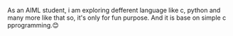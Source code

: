 As an AIML student, i am exploring defferent language like c, python and many more like that so, it's only for fun purpose. And it is base on simple c pprogramming.😊
